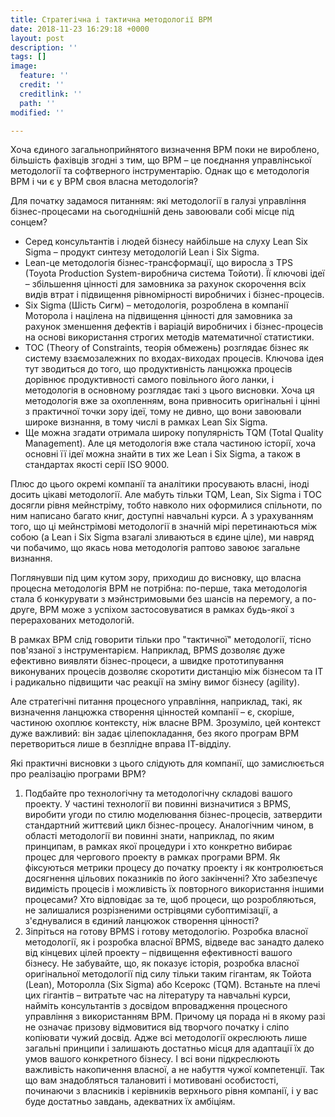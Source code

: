 ```yaml
---
title: Стратегічна і тактична методології BPM
date: 2018-11-23 16:29:18 +0000
layout: post
description: ''
tags: []
image:
  feature: ''
  credit: ''
  creditlink: ''
  path: ''
modified: ''

---
```

Хоча єдиного загальноприйнятого визначення BPM поки не вироблено, більшість фахівців згодні з тим, що BPM – це поєднання управлінської методології та софтверного інструментарію. Однак що є методологія BPM і чи є у BPM своя власна методологія?

Для початку задамося питанням: які методології в галузі управління бізнес-процесами на сьогоднішній день завоювали собі місце під сонцем?

* Серед консультантів і людей бізнесу найбільше на слуху Lean Six Sigma – продукт синтезу методологій Lean і Six Sigma.
* Lean-це методологія бізнес-трансформації, що виросла з TPS (Toyota Production System-виробнича система Тойоти). Її ключові ідеї – збільшення цінності для замовника за рахунок скорочення всіх видів втрат і підвищення рівномірності виробничих і бізнес-процесів.
* Six Sigma (Шість Сигм) – методологія, розроблена в компанії Моторола і націлена на підвищення цінності для замовника за рахунок зменшення дефектів і варіацій виробничих і бізнес-процесів на основі використання строгих методів математичної статистики.
* TOC (Theory of Constraints, теорія обмежень) розглядає бізнес як систему взаємозалежних по входах-виходах процесів. Ключова ідея тут зводиться до того, що продуктивність ланцюжка процесів дорівнює продуктивності самого повільного його ланки, і методологія в основному розглядає такі з цього висновки. Хоча ця методологія вже за охопленням, вона привносить оригінальні і цінні з практичної точки зору ідеї, тому не дивно, що вони завоювали широке визнання, в тому числі в рамках Lean Six Sigma.
* Ще можна згадати отримала широку популярність TQM (Total Quality Management). Але ця методологія вже стала частиною історії, хоча основні її ідеї можна знайти в тих же Lean і Six Sigma, а також в стандартах якості серії ISO 9000.

Плюс до цього окремі компанії та аналітики просувають власні, іноді досить цікаві методології. Але мабуть тільки TQM, Lean, Six Sigma і TOC досягли рівня мейнстріму, тобто навколо них оформилися спільноти, по ним написано багато книг, доступні навчальні курси. А з урахуванням того, що ці мейнстрімові методології в значній мірі перетинаються між собою (а Lean і Six Sigma взагалі зливаються в єдине ціле), ми навряд чи побачимо, що якась нова методологія раптово завоює загальне визнання.

Поглянувши під цим кутом зору, приходиш до висновку, що власна процесна методологія BPM не потрібна: по-перше, така методологія стала б конкурувати з мэйнстримовыми без шансів на перемогу, а по-друге, BPM може з успіхом застосовуватися в рамках будь-якої з перерахованих методологій.

В рамках BPM слід говорити тільки про "тактичної" методології, тісно пов'язаної з інструментарієм. Наприклад, BPMS дозволяє дуже ефективно виявляти бізнес-процеси, а швидке прототипування виконуваних процесів дозволяє скоротити дистанцію між бізнесом та ІТ і радикально підвищити час реакції на зміну вимог бізнесу (agility).

Але стратегічні питання процесного управління, наприклад, такі, як визначення ланцюжка створення цінностей компанії – є, скоріше, частиною охоплює контексту, ніж власне BPM. Зрозуміло, цей контекст дуже важливий: він задає цілепокладання, без якого програм BPM перетвориться лише в безплідне вправа ІТ-відділу.

Які практичні висновки з цього слідують для компанії, що замислюється про реалізацію програми BPM?

1. Подбайте про технологічну та методологічну складові вашого проекту. У частині технології ви повинні визначитися з BPMS, виробити угоди по стилю моделювання бізнес-процесів, затвердити стандартний життєвий цикл бізнес-процесу. Аналогічним чином, в області методології ви повинні знати, наприклад, по яким принципам, в рамках якої процедури і хто конкретно вибирає процес для чергового проекту в рамках програми BPM. Як фіксуються метрики процесу до початку проекту і як контролюється досягнення цільових показників по його закінченні? Хто забезпечує видимість процесів і можливість їх повторного використання іншими процесами? Хто відповідає за те, щоб процеси, що розробляються, не залишалися розрізненими острівцями субоптимізації, а з'єднувалися в єдиний ланцюжок створення цінності?
2. Зіпріться на готову BPMS і готову методологію. Розробка власної методології, як і розробка власної BPMS, відведе вас занадто далеко від кінцевих цілей проекту – підвищення ефективності вашого бізнесу. Не забувайте, що, як показує історія, розробка власної оригінальної методології під силу тільки таким гігантам, як Тойота (Lean), Моторолла (Six Sigma) або Ксерокс (TQM). Встаньте на плечі цих гігантів – витратьте час на літературу та навчальні курси, найміть консультантів з досвідом впровадження процесного управління з використанням BPM. Причому ця порада ні в якому разі не означає призову відмовитися від творчого початку і сліпо копіювати чужий досвід. Адже всі методології окреслюють лише загальні принципи і залишають достатньо місця для адаптації їх до умов вашого конкретного бізнесу. І всі вони підкреслюють важливість накопичення власної, а не набуття чужої компетенції. Так що вам знадобляться талановиті і мотивовані особистості, починаючи з власників і керівників верхнього рівня компанії, і у вас буде достатньо завдань, адекватних їх амбіціям.